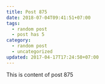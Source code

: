 ```yaml
---
title: Post 875
date: 2018-07-04T09:41:51+07:00
tags:
  - random post
  - post has 5
category:
  - random post
  - uncategorized
updated: 2017-04-17T17:24:50+07:00
---
```

This is content of post 875